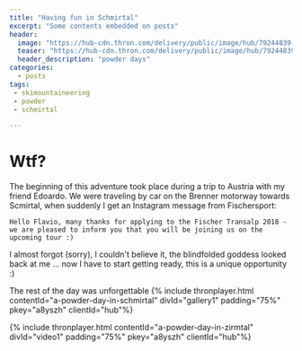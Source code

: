 ```yaml
---
title: "Having fun in Schmirtal"
excerpt: "Some contents embedded on posts"
header: 
  image: "https://hub-cdn.thron.com/delivery/public/image/hub/79244839-3d56-4703-b955-b18a06046ca2/a8yszh/std/1600x400/header.jpg?scalemode=manual&cropmode=pixel&adjustcrop=extend&cropx=0&cropy=0&cropw=1600&croph=500"
  teaser: "https://hub-cdn.thron.com/delivery/public/image/hub/79244839-3d56-4703-b955-b18a06046ca2/a8yszh/std/100x0/header.jpg"
  header_description: "powder days"
categories:
  - posts
tags: 
 - skimountaineering 
 - powder
 - schmirtal 

---
```

# Wtf?

The beginning of this adventure took place during a trip to Austria with my friend Edoardo. We were traveling by car on the Brenner motorway towards Scmirtal, when suddenly I get an Instagram message from Fischersport:
~~~ 
Hello Flavio, many thanks for applying to the Fischer Transalp 2018 - we are pleased to inform you that you will be joining us on the upcoming tour :)
~~~ 
I almost forgot (sorry), I couldn't believe it, the blindfolded goddess looked back at me ... now I have to start getting ready, this is a unique opportunity :)

The rest of the day was unforgettable
{% include thronplayer.html contentId="a-powder-day-in-schmirtal" divId="gallery1" padding="75%" pkey="a8yszh" clientId="hub"%}

{% include thronplayer.html contentId="a-powder-day-in-zirmtal" divId="video1" padding="75%" pkey="a8yszh" clientId="hub"%}
